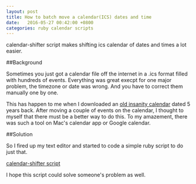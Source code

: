 ```yaml
---
layout: post
title: How to batch move a calendar(ICS) dates and time
date:   2016-05-27 00:42:00 +0800
categories: ruby calendar scripts
---
```

calendar-shifter script makes shifting ics calendar of dates and times a lot easier.

##Background

Sometimes you just got a calendar file off the internet in a .ics format filled with hundreds of events. Everything was great execpt for one major problem, the timezone or date was wrong. And you have to correct them manually one by one.

This has happen to me when I downloaded an [old insanity calendar](http://www.teambeachbody.com/connect/message-boards?p_p_id=19&p_p_lifecycle=1&p_p_state=exclusive&p_p_mode=view&p_p_col_id=column-6&p_p_col_count=1&_19_struts_action=%2Fmessage_boards%2Fget_message_attachment&_19_messageId=86307460&_19_attachment=Insanity.ics.zip) dated 5 years back. After moving a couple of events on the calendar, I thought to myself that there must be a better way to do this. To my amazement, there was such a tool on Mac's calendar app or Google calendar.

##Solution

So I fired up my text editor and started to code a simple ruby script to do just that.

[calendar-shifter script](https://github.com/zhiyao/calendar-shifter)

I hope this script could solve someone's problem as well.

